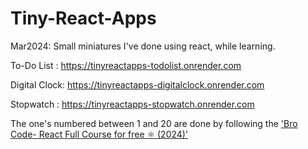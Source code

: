 # Tiny-React-Apps

Mar2024: Small miniatures I've done using react, while learning.

To-Do List : https://tinyreactapps-todolist.onrender.com

Digital Clock: https://tinyreactapps-digitalclock.onrender.com

Stopwatch : https://tinyreactapps-stopwatch.onrender.com

<p>The one's numbered between 1 and 20 are done by following the 
<a href="https://youtu.be/CgkZ7MvWUAA?si=087z6K8Jqk2yYei9" >'Bro Code- React Full Course for free ⚛️ (2024)' </a>
</p>

